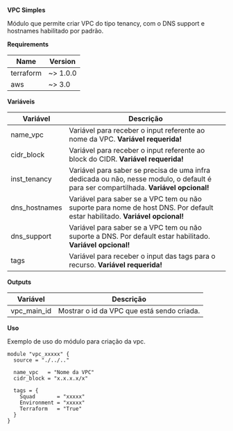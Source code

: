**VPC Simples**

Módulo que permite criar VPC do tipo tenancy, com o DNS support e hostnames habilitado por padrão.

**Requirements**

| Name | Version |
| ------ | ------ |
| terraform | ~> 1.0.0 |
| aws | ~> 3.0 | 


**Variáveis**

| Variável | Descrição |
| ------ | ------ |
| name_vpc | Variável para receber o input referente ao nome da VPC. **Variável requerida!** |
| cidr_block | Variável para receber o input referente ao block do CIDR. **Variável requerida!** |
| inst_tenancy | Variável para saber se precisa de uma infra dedicada ou não, nesse modulo, o default é para ser compartilhada. **Variável opcional!** |
| dns_hostnames | Variável para saber se a VPC tem ou não suporte para nome de host DNS. Por default estar habilitado. **Variável opcional!** |
| dns_support | Variável para saber se a VPC tem ou não suporte a DNS. Por default estar habilitado. **Variável opcional!** |
| tags | Variável para receber o input das tags para o recurso. **Variável requerida!** |


**Outputs**

| Variável | Descrição |
| ------ | ------ |
| vpc_main_id | Mostrar o id da VPC que está sendo criada. |


**Uso**

Exemplo de uso do módulo para criação da vpc.

```
module "vpc_xxxxx" {
  source = "./../.."

  name_vpc   = "Nome da VPC"
  cidr_block = "x.x.x.x/x"

  tags = {
    Squad       = "xxxxx"
    Environment = "xxxxx"
    Terraform   = "True"
  }
}
```